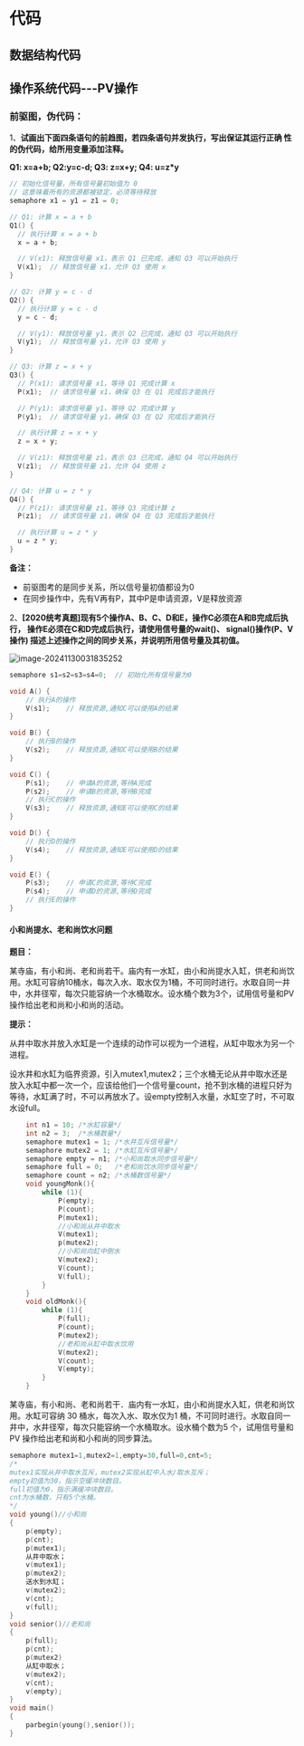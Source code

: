 # 代码

## 数据结构代码

## 操作系统代码---PV操作

### 前驱图，伪代码：

1、**试画出下面四条语句的前趋图，若四条语句并发执行，写出保证其运行正确 性的伪代码，给所用变量添加注释。** 

**Q1: x=a+b; Q2:y=c-d; Q3: z=x+y; Q4: u=z*y**

```c
// 初始化信号量，所有信号量初始值为 0
// 这意味着所有的资源都被锁定，必须等待释放
semaphore x1 = y1 = z1 = 0;

// Q1: 计算 x = a + b
Q1() {
  // 执行计算 x = a + b
  x = a + b;

  // V(x1): 释放信号量 x1，表示 Q1 已完成，通知 Q3 可以开始执行
  V(x1);  // 释放信号量 x1，允许 Q3 使用 x
}

// Q2: 计算 y = c - d
Q2() {
  // 执行计算 y = c - d
  y = c - d;

  // V(y1): 释放信号量 y1，表示 Q2 已完成，通知 Q3 可以开始执行
  V(y1);  // 释放信号量 y1，允许 Q3 使用 y
}

// Q3: 计算 z = x + y
Q3() {
  // P(x1): 请求信号量 x1，等待 Q1 完成计算 x
  P(x1);  // 请求信号量 x1，确保 Q3 在 Q1 完成后才能执行

  // P(y1): 请求信号量 y1，等待 Q2 完成计算 y
  P(y1);  // 请求信号量 y1，确保 Q3 在 Q2 完成后才能执行

  // 执行计算 z = x + y
  z = x + y;

  // V(z1): 释放信号量 z1，表示 Q3 已完成，通知 Q4 可以开始执行
  V(z1);  // 释放信号量 z1，允许 Q4 使用 z
}

// Q4: 计算 u = z * y
Q4() {
  // P(z1): 请求信号量 z1，等待 Q3 完成计算 z
  P(z1);  // 请求信号量 z1，确保 Q4 在 Q3 完成后才能执行

  // 执行计算 u = z * y
  u = z * y;
}

```

**备注：**

- 前驱图考的是同步关系，所以信号量初值都设为0
- 在同步操作中，先有V再有P，其中P是申请资源，V是释放资源

2、**[2020统考真题]现有5个操作A、B、C、D和E，操作C必须在A和B完成后执行， 操作E必须在C和D完成后执行，请使用信号量的wait()、 signal()操作(P、V操作) 描述上述操作之间的同步关系，并说明所用信号量及其初值。**

![image-20241130031835252](https://cdn.jsdelivr.net/gh/RichardQt/PicBed/note/202411300318321.png)

```c
semaphore s1=s2=s3=s4=0;  // 初始化所有信号量为0

void A() {
    // 执行A的操作
    V(s1);    // 释放资源,通知C可以使用A的结果
}

void B() {
    // 执行B的操作
    V(s2);    // 释放资源,通知C可以使用B的结果
}

void C() {
    P(s1);    // 申请A的资源,等待A完成
    P(s2);    // 申请B的资源,等待B完成
    // 执行C的操作
    V(s3);    // 释放资源,通知E可以使用C的结果
}

void D() {
    // 执行D的操作
    V(s4);    // 释放资源,通知E可以使用D的结果
}

void E() {
    P(s3);    // 申请C的资源,等待C完成
    P(s4);    // 申请D的资源,等待D完成
    // 执行E的操作
}
```



#### 小和尚提水、老和尚饮水问题

**题目：**

   某寺庙，有小和尚、老和尚若干。庙内有一水缸，由小和尚提水入缸，供老和尚饮用。水缸可容纳10桶水，每次入水、取水仅为1桶，不可同时进行。水取自同一井中，水井径窄，每次只能容纳一个水桶取水。设水桶个数为3个，试用信号量和PV操作给出老和尚和小和尚的活动。

**提示：**

从井中取水并放入水缸是一个连续的动作可以视为一个进程，从缸中取水为另一个进程。

设水井和水缸为临界资源，引入mutex1,mutex2；三个水桶无论从井中取水还是放入水缸中都一次一个，应该给他们一个信号量count，抢不到水桶的进程只好为等待，水缸满了时，不可以再放水了。设empty控制入水量，水缸空了时，不可取水设full。

```c
    int n1 = 10; /*水缸容量*/
    int n2 = 3;  /*水桶数量*/
    semaphore mutex1 = 1; /*水井互斥信号量*/
    semaphore mutex2 = 1; /*水缸互斥信号量*/
    semaphore empty = n1; /*小和尚取水同步信号量*/
    semaphore full = 0;   /*老和尚饮水同步信号量*/
    semaphore count = n2; /*水桶数信号量*/
    void youngMonk(){
        while (1){
            P(empty);
            P(count);
            P(mutex1);
            //小和尚从井中取水
            V(mutex1);
            p(mutex2);
            //小和尚向缸中倒水
            V(mutex2);
            V(count);
            V(full);
        }
    }
    void oldMonk(){
        while (1){
            P(full);
            P(count);
            P(mutex2);
            //老和尚从缸中取水饮用
            V(mutex2);
            V(count);
            V(empty);
        }
    }
```

某寺庙，有小和尚、老和尚若干．庙内有一水缸，由小和尚提水入缸，供老和尚饮用。水缸可容纳 30 桶水，每次入水、取水仅为1 桶，不可同时进行。水取自同一井中，水井径窄，每次只能容纳一个水桶取水。设水桶个数为5 个，试用信号量和PV 操作给出老和尚和小和尚的同步算法。

```c
semaphore mutex1=1,mutex2=1,empty=30,full=0,cnt=5;
/*
mutex1实现从井中取水互斥，mutex2实现从缸中入水/取水互斥；
empty初值为30，指示空缓冲块数目。
full初值为0，指示满缓冲块数目。
cnt为水桶数，只有5个水桶。
*/
void young()//小和尚
{
    p(empty);
    p(cnt);
    p(mutex1);
    从井中取水；
    v(mutex1);
    p(mutex2);
    送水到水缸；
    v(mutex2);
    v(cnt);
    v(full);
}
void senior()//老和尚
{
    p(full);
    p(cnt);
    p(mutex2)
    从缸中取水；
    v(mutex2);
    v(cnt);
    v(empty);
}
void main()
{
    parbegin(young(),senior());
}
```

